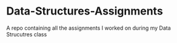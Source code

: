 # Data-Structures-Assignments
A repo containing all the assignments I worked on during my Data Strucutres class
